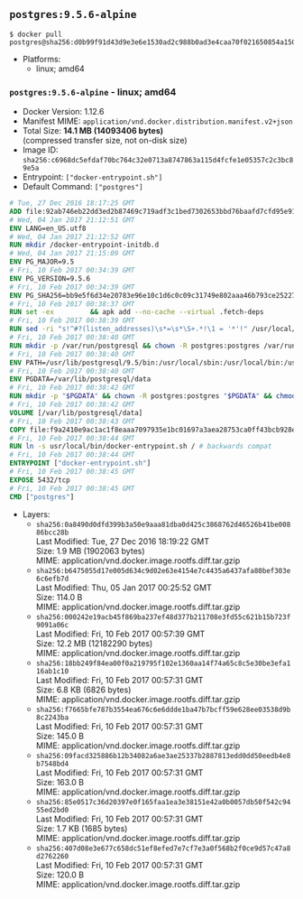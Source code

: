 ## `postgres:9.5.6-alpine`

```console
$ docker pull postgres@sha256:d0b99f91d43d9e3e6e1530ad2c988b0ad3e4caa70f021650854a15036df8ea26
```

-	Platforms:
	-	linux; amd64

### `postgres:9.5.6-alpine` - linux; amd64

-	Docker Version: 1.12.6
-	Manifest MIME: `application/vnd.docker.distribution.manifest.v2+json`
-	Total Size: **14.1 MB (14093406 bytes)**  
	(compressed transfer size, not on-disk size)
-	Image ID: `sha256:c6968dc5efdaf70bc764c32e0713a8747863a115d4fcfe1e05357c2c3bc89e5a`
-	Entrypoint: `["docker-entrypoint.sh"]`
-	Default Command: `["postgres"]`

```dockerfile
# Tue, 27 Dec 2016 18:17:25 GMT
ADD file:92ab746eb22dd3ed2b87469c719adf3c1bed7302653bbd76baafd7cfd95e911e in / 
# Wed, 04 Jan 2017 21:12:51 GMT
ENV LANG=en_US.utf8
# Wed, 04 Jan 2017 21:12:52 GMT
RUN mkdir /docker-entrypoint-initdb.d
# Wed, 04 Jan 2017 21:15:09 GMT
ENV PG_MAJOR=9.5
# Fri, 10 Feb 2017 00:34:39 GMT
ENV PG_VERSION=9.5.6
# Fri, 10 Feb 2017 00:34:39 GMT
ENV PG_SHA256=bb9e5f6d34e20783e96e10c1d6c0c09c31749e802aaa46b793ce2522725ae12f
# Fri, 10 Feb 2017 00:38:37 GMT
RUN set -ex 		&& apk add --no-cache --virtual .fetch-deps 		ca-certificates 		openssl 		tar 		&& wget -O postgresql.tar.bz2 "https://ftp.postgresql.org/pub/source/v$PG_VERSION/postgresql-$PG_VERSION.tar.bz2" 	&& echo "$PG_SHA256 *postgresql.tar.bz2" | sha256sum -c - 	&& mkdir -p /usr/src/postgresql 	&& tar 		--extract 		--file postgresql.tar.bz2 		--directory /usr/src/postgresql 		--strip-components 1 	&& rm postgresql.tar.bz2 		&& apk add --no-cache --virtual .build-deps 		bison 		flex 		gcc 		libc-dev 		libedit-dev 		libxml2-dev 		libxslt-dev 		make 		openssl-dev 		perl 		util-linux-dev 		zlib-dev 		&& cd /usr/src/postgresql 	&& awk '$1 == "#define" && $2 == "DEFAULT_PGSOCKET_DIR" && $3 == "\"/tmp\"" { $3 = "\"/var/run/postgresql\""; print; next } { print }' src/include/pg_config_manual.h > src/include/pg_config_manual.h.new 	&& grep '/var/run/postgresql' src/include/pg_config_manual.h.new 	&& mv src/include/pg_config_manual.h.new src/include/pg_config_manual.h 	&& ./configure 		--enable-integer-datetimes 		--enable-thread-safety 		--enable-tap-tests 		--disable-rpath 		--with-uuid=e2fs 		--with-gnu-ld 		--with-pgport=5432 		--with-system-tzdata=/usr/share/zoneinfo 		--prefix=/usr/local 				--with-openssl 		--with-libxml 		--with-libxslt 	&& make -j "$(getconf _NPROCESSORS_ONLN)" world 	&& make install-world 	&& make -C contrib install 		&& runDeps="$( 		scanelf --needed --nobanner --recursive /usr/local 			| awk '{ gsub(/,/, "\nso:", $2); print "so:" $2 }' 			| sort -u 			| xargs -r apk info --installed 			| sort -u 	)" 	&& apk add --no-cache --virtual .postgresql-rundeps 		$runDeps 		bash 		su-exec 		tzdata 	&& apk del .fetch-deps .build-deps 	&& cd / 	&& rm -rf 		/usr/src/postgresql 		/usr/local/share/doc 		/usr/local/share/man 	&& find /usr/local -name '*.a' -delete
# Fri, 10 Feb 2017 00:38:39 GMT
RUN sed -ri "s!^#?(listen_addresses)\s*=\s*\S+.*!\1 = '*'!" /usr/local/share/postgresql/postgresql.conf.sample
# Fri, 10 Feb 2017 00:38:40 GMT
RUN mkdir -p /var/run/postgresql && chown -R postgres:postgres /var/run/postgresql && chmod g+s /var/run/postgresql
# Fri, 10 Feb 2017 00:38:40 GMT
ENV PATH=/usr/lib/postgresql/9.5/bin:/usr/local/sbin:/usr/local/bin:/usr/sbin:/usr/bin:/sbin:/bin
# Fri, 10 Feb 2017 00:38:40 GMT
ENV PGDATA=/var/lib/postgresql/data
# Fri, 10 Feb 2017 00:38:42 GMT
RUN mkdir -p "$PGDATA" && chown -R postgres:postgres "$PGDATA" && chmod 777 "$PGDATA" # this 777 will be replaced by 700 at runtime (allows semi-arbitrary "--user" values)
# Fri, 10 Feb 2017 00:38:42 GMT
VOLUME [/var/lib/postgresql/data]
# Fri, 10 Feb 2017 00:38:43 GMT
COPY file:f9a2410e9ac1ac1f8eaaa7097935e1bc01697a3aea28753ca0ff43bcb928e743 in /usr/local/bin/ 
# Fri, 10 Feb 2017 00:38:44 GMT
RUN ln -s usr/local/bin/docker-entrypoint.sh / # backwards compat
# Fri, 10 Feb 2017 00:38:44 GMT
ENTRYPOINT ["docker-entrypoint.sh"]
# Fri, 10 Feb 2017 00:38:45 GMT
EXPOSE 5432/tcp
# Fri, 10 Feb 2017 00:38:45 GMT
CMD ["postgres"]
```

-	Layers:
	-	`sha256:0a8490d0dfd399b3a50e9aaa81dba0d425c3868762d46526b41be00886bcc28b`  
		Last Modified: Tue, 27 Dec 2016 18:19:22 GMT  
		Size: 1.9 MB (1902063 bytes)  
		MIME: application/vnd.docker.image.rootfs.diff.tar.gzip
	-	`sha256:b6475055d17e005d634c9d02e63e4154e7c4435a6437afa80bef303e6c6efb7d`  
		Last Modified: Thu, 05 Jan 2017 00:25:52 GMT  
		Size: 114.0 B  
		MIME: application/vnd.docker.image.rootfs.diff.tar.gzip
	-	`sha256:000242e19acb45f869ba237ef48d377b211708e3fd55c621b15b723f9091a06c`  
		Last Modified: Fri, 10 Feb 2017 00:57:39 GMT  
		Size: 12.2 MB (12182290 bytes)  
		MIME: application/vnd.docker.image.rootfs.diff.tar.gzip
	-	`sha256:18bb249f84ea00f0a219795f102e1360aa14f74a65c8c5e30be3efa116ab1c10`  
		Last Modified: Fri, 10 Feb 2017 00:57:31 GMT  
		Size: 6.8 KB (6826 bytes)  
		MIME: application/vnd.docker.image.rootfs.diff.tar.gzip
	-	`sha256:f7665bfe787b3554ea676c6e6ddde1ba47b7bcff59e628ee03538d9b8c2243ba`  
		Last Modified: Fri, 10 Feb 2017 00:57:31 GMT  
		Size: 145.0 B  
		MIME: application/vnd.docker.image.rootfs.diff.tar.gzip
	-	`sha256:09facd325886b12b34082a6ae3ae25337b2887813edd0dd50eedb4e8b7548bd4`  
		Last Modified: Fri, 10 Feb 2017 00:57:31 GMT  
		Size: 163.0 B  
		MIME: application/vnd.docker.image.rootfs.diff.tar.gzip
	-	`sha256:85e0517c36d20397e0f165faa1ea3e38151e42a0b0057db50f542c9455ed2bd0`  
		Last Modified: Fri, 10 Feb 2017 00:57:31 GMT  
		Size: 1.7 KB (1685 bytes)  
		MIME: application/vnd.docker.image.rootfs.diff.tar.gzip
	-	`sha256:407d08e3e677c658dc51ef8efed7e7cf7e3a0f568b2f0ce9d57c47a8d2762260`  
		Last Modified: Fri, 10 Feb 2017 00:57:31 GMT  
		Size: 120.0 B  
		MIME: application/vnd.docker.image.rootfs.diff.tar.gzip
